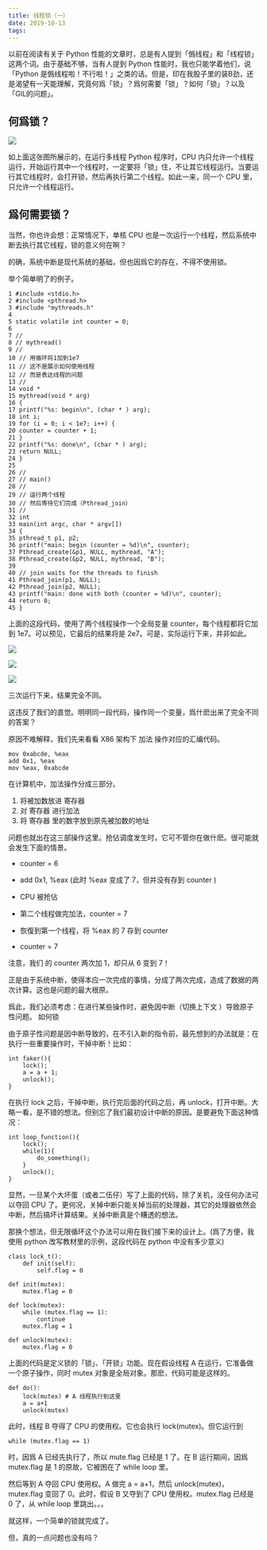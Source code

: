 ```yaml
---
title: 线程锁（一）
date: 2019-10-13
tags:
---
```

以前在阅读有关于 Python 性能的文章时，总是有人提到「僞线程」和「线程锁」这两个词。由于基础不够，当有人提到 Python 性能时，我也只能学着他们，说「Python 是僞线程啦！不行啦！」之类的话。但是，印在我股子里的装B劲，还是渴望有一天能理解，究竟何爲「锁」？爲何需要「锁」？如何「锁」？以及「GIL的问题」。

## 何爲锁？

![](1570974760163.png)

如上面这张图所展示的，在运行多线程 Python 程序时，CPU 内只允许一个线程运行，开始运行其中一个线程时，一定要将「锁」住，不让其它线程运行。当要运行其它线程时，会打开锁，然后再执行第二个线程。如此一来，同一个 CPU 里，只允许一个线程运行。

## 爲何需要锁？

当然，你也许会想：正常情况下，单核 CPU 也是一次运行一个线程，然后系统中断去执行其它线程，锁的意义何在啊？

的确，系统中断是现代系统的基础，但也因爲它的存在，不得不使用锁。

举个简单明了的例子。

```
1 #include <stdio.h>
2 #include <pthread.h>
3 #include "mythreads.h"
4
5 static volatile int counter = 0;
6
7 //
8 // mythread()
9 //
10 // 用循环将1加到1e7
11 // 这不是展示如何使用线程
12 // 而是表达线程的问题
13 //
14 void *
15 mythread(void * arg)
16 {
17 printf("%s: begin\n", (char * ) arg);
18 int i;
19 for (i = 0; i < 1e7; i++) {
20 counter = counter + 1;
21 }
22 printf("%s: done\n", (char * ) arg);
23 return NULL;
24 }
25
26 //
27 // main()
28 //
29 // 运行两个线程
30 // 然后等待它们完成（Pthread_join）
31 //
32 int
33 main(int argc, char * argv[])
34 {
35 pthread_t p1, p2;
36 printf("main: begin (counter = %d)\n", counter);
37 Pthread_create(&p1, NULL, mythread, "A");
38 Pthread_create(&p2, NULL, mythread, "B");
39
40 // join waits for the threads to finish
41 Pthread_join(p1, NULL);
42 Pthread_join(p2, NULL);
43 printf("main: done with both (counter = %d)\n", counter);
44 return 0;
45 }
```

上面的这段代码，使用了两个线程操作一个全局变量 counter，每个线程都将它加到 1e7。可以预见，它最后的结果将是 2e7。可是，实际运行下来，并非如此。

![](1570974768741.png)

![](1570974768743.png)

![](1570974769063.png)

三次运行下来，结果完全不同。

这违反了我们的直觉。明明同一段代码，操作同一个变量，爲什麽出来了完全不同的答案？

原因不难解释，我们先来看看 X86 架构下 加法 操作对应的汇编代码。

```
mov 0xabcde, %eax
add 0x1, %eax
mov %eax, 0xabcde
```

在计算机中，加法操作分成三部分。

1. 将被加数放进 寄存器
2. 对 寄存器 进行加法
3. 将 寄存器 里的数字放到原先被加数的地址

问题也就出在这三部操作这里。抢佔调度发生时，它可不管你在做什麽。很可能就会发生下面的情景。

- counter = 6

- add 0x1, %eax (此时 %eax 变成了 7，但并没有存到 counter )

- CPU 被抢佔

- 第二个线程做完加法，counter = 7

- 恢復到第一个线程，将 %eax 的 7 存到 counter

- counter = 7

注意，我们 的 counter 两次加 1，却只从 6 变到 7！

正是由于系统中断，使得本应一次完成的事情，分成了两次完成，造成了数据的两次计算。这也是问题的最大根原。

爲此，我们必须考虑：在进行某些操作时，避免因中断（切换上下文 ）导致原子性问题。
如何锁

由于原子性问题是因中断导致的，在不引入新的指令前，最先想到的办法就是：在执行一些重要操作时，干掉中断！比如：

```
int faker(){
    lock();
    a = a + 1;
    unlock();
}
```

在执行 lock 之后，干掉中断，执行完后面的代码之后，再 unlock，打开中断。大略一看，是不错的想法。但别忘了我们最初设计中断的原因。是要避免下面这种情况：

```
int loop_function(){
    lock();
    while(1){
        do_something();
    }
    unlock();
}
```

显然，一旦某个大坏蛋（或者二伍仔）写了上面的代码，除了关机，没任何办法可以夺回 CPU 了。更何况，关掉中断只能关掉当前的处理器，其它的处理器依然会中断，然后搞坏计算结果。关掉中断真是个糟透的想法。

那换个想法，但无限循环这个办法可以用在我们接下来的设计上。(爲了方便，我使用 python 改写教材里的示例，这段代码在 python 中没有多少意义)

```
class lock_t():
    def init(self):
        self.flag = 0

def init(mutex):
    mutex.flag = 0
    
def lock(mutex):
    while (mutex.flag == 1):
        continue
    mutex.flag = 1
    
def unlock(mutex):
    mutex.flag = 0
```

上面的代码是定义锁的「锁」、「开锁」功能。现在假设线程 A 在运行，它准备做一个原子操作，同时 mutex 对象是全局对象。那麽，代码可能是这样的。

```
def do():
    lock(mutex) # A 线程执行到这里
    a = a+1
    unlock(mutex)
```

此时，线程 B 夺得了 CPU 的使用权。它也会执行 lock(mutex)。但它运行到

```
while (mutex.flag == 1)
```

时，因爲 A 已经先执行了，所以 mute.flag 已经是 1 了。在 B 运行期间，因爲 mutex.flag 是 1 的原故，它被困在了 while loop 里。

然后等到 A 夺回 CPU 使用权。A 做完 a = a+1，然后 unlock(mutex)，mutex.flag 变回了 0。此时，假设 B 又夺到了 CPU 使用权。mutex.flag 已经是 0 了，从 while loop 里跳出。。。

就这样，一个简单的锁就完成了。

但，真的一点问题也没有吗？
